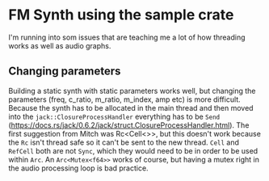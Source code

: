 # FM Synth using the sample crate

I'm running into som issues that are teaching me a lot of how threading works as well as audio graphs.

## Changing parameters

Building a static synth with static parameters works well, but changing the parameters (freq, c_ratio, m_ratio, m_index, amp etc) is more difficult. Because the synth has to be allocated in the main thread and then moved into the `jack::ClosureProcessHandler` everything has to be `Send` (https://docs.rs/jack/0.6.2/jack/struct.ClosureProcessHandler.html).
The first suggestion from Mitch was Rc<Cell<>>, but this doesn't work because the `Rc` isn't thread safe so it can't be sent to the new thread. `Cell` and `RefCell` both are not `Sync`, which they would need to be in order to be used within `Arc`. An `Arc<Mutex<f64>>` works of course, but having a mutex right in the audio processing loop is bad practice.